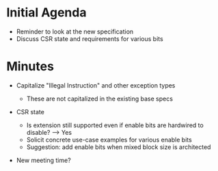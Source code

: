 # Initial Agenda

- Reminder to look at the new specification
- Discuss CSR state and requirements for various bits

# Minutes

- Capitalize "Illegal Instruction" and other exception types
  - These are not capitalized in the existing base specs

- CSR state
  - Is extension still supported even if enable bits are hardwired to disable? --> Yes
  - Solicit concrete use-case examples for various enable bits
  - Suggestion: add enable bits when mixed block size is architected

- New meeting time?

